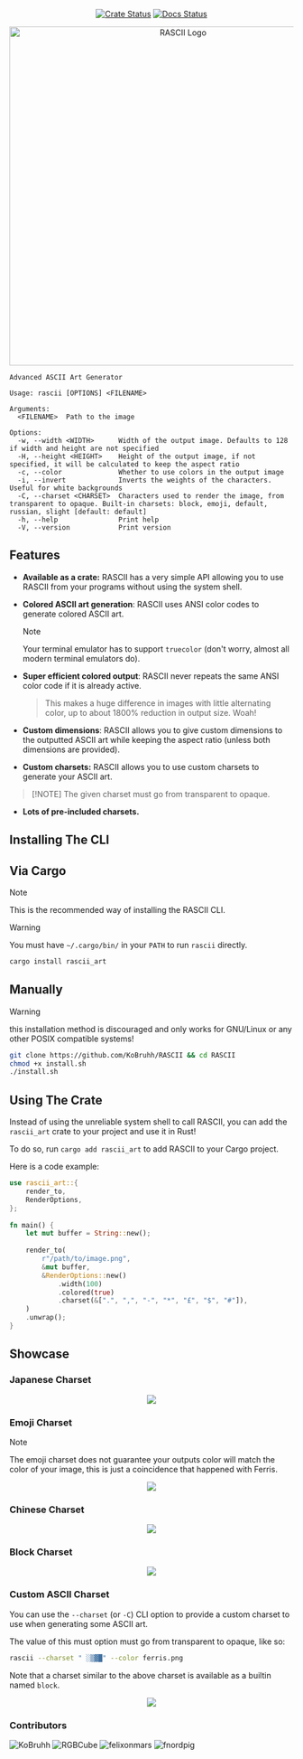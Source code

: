 <div align="center">

[![Crate Status](https://img.shields.io/crates/v/rascii_art.svg)](https://crates.io/crates/rascii_art)
[![Docs Status](https://docs.rs/rascii_art/badge.svg)](https://docs.rs/crate/rascii_art/)

<p style="margin-bottom: 0 !important;">
    <img alt="RASCII Logo" src="https://user-images.githubusercontent.com/101834410/204127025-b98aaf39-778b-468b-8f41-36fd858708e8.png" width=600>
  </p>
</div>

```
Advanced ASCII Art Generator

Usage: rascii [OPTIONS] <FILENAME>

Arguments:
  <FILENAME>  Path to the image

Options:
  -w, --width <WIDTH>      Width of the output image. Defaults to 128 if width and height are not specified
  -H, --height <HEIGHT>    Height of the output image, if not specified, it will be calculated to keep the aspect ratio
  -c, --color              Whether to use colors in the output image
  -i, --invert             Inverts the weights of the characters. Useful for white backgrounds
  -C, --charset <CHARSET>  Characters used to render the image, from transparent to opaque. Built-in charsets: block, emoji, default, russian, slight [default: default]
  -h, --help               Print help
  -V, --version            Print version
```

## Features

- **Available as a crate:** RASCII has a very simple API allowing you to use
  RASCII from your programs without using the system shell.

- **Colored ASCII art generation**: RASCII uses ANSI color codes to generate
  colored ASCII art.

  <!-- deno-fmt-ignore -->
  > [!NOTE]
  > Your terminal emulator has to support `truecolor` (don't worry,
  > almost all modern terminal emulators do).

- **Super efficient colored output**: RASCII never repeats the same ANSI color
  code if it is already active.
  > This makes a huge difference in images with little alternating color, up to
  > about 1800% reduction in output size. Woah!

- **Custom dimensions**: RASCII allows you to give custom dimensions to the
  outputted ASCII art while keeping the aspect ratio (unless both dimensions are
  provided).

- **Custom charsets:** RASCII allows you to use custom charsets to generate your
  ASCII art.

<!-- deno-fmt-ignore -->
> [!NOTE] The given charset must go from transparent to opaque.

- **Lots of pre-included charsets.**

## Installing The CLI

## Via Cargo

<!--deno-fmt-ignore-->
> [!NOTE]
> This is the recommended way of installing the RASCII CLI.

<!--deno-fmt-ignore-->
> [!WARNING]
> You must have `~/.cargo/bin/` in your `PATH` to run `rascii`
> directly.

```sh
cargo install rascii_art
```

## Manually

<!--deno-fmt-ignore-->
> [!WARNING]
> this installation method is discouraged and only works for
> GNU/Linux or any other POSIX compatible systems!

```sh
git clone https://github.com/KoBruhh/RASCII && cd RASCII
chmod +x install.sh
./install.sh
```

## Using The Crate

Instead of using the unreliable system shell to call RASCII, you can add the
`rascii_art` crate to your project and use it in Rust!

To do so, run `cargo add rascii_art` to add RASCII to your Cargo project.

Here is a code example:

```rs
use rascii_art::{
    render_to,
    RenderOptions,
};
                                                            
fn main() {
    let mut buffer = String::new();
                                                            
    render_to(
        r"/path/to/image.png",
        &mut buffer,
        &RenderOptions::new()
            .width(100)
            .colored(true)
            .charset(&[".", ",", "-", "*", "£", "$", "#"]),
    )
    .unwrap();
}
```

## Showcase

### Japanese Charset

<p align="center">
    <img src="https://github.com/KoBruhh/RASCII/assets/101834410/c038edc9-cab3-4270-95df-0269203763fd">
</p>

### Emoji Charset

<!--deno-fmt-ignore-->
> [!NOTE]
> The emoji charset does not guarantee your outputs color will match
> the color of your image, this is just a coincidence that happened with Ferris.

<p align="center">
    <img src="https://user-images.githubusercontent.com/101834410/204243964-f4cfdf8d-10b9-4a2c-8d3c-41182320c789.png">
</p>

### Chinese Charset

<p align="center">
    <img src="https://github.com/KoBruhh/RASCII/assets/101834410/357c084f-ea93-40f9-baa8-16e329b95a51">
</p>

### Block Charset

<p align="center">
    <img src="https://github.com/KoBruhh/RASCII/assets/101834410/3ac7e920-7ab4-441d-886e-2028b108578d">
</p>

<!-- ![RASCII output of Ferris with the block charset](https://github.com/KoBruhh/RASCII/assets/101834410/5122c5ba-8707-489e-a720-caf2e183b026) -->

### Custom ASCII Charset

You can use the `--charset` (or `-C`) CLI option to provide a custom charset to
use when generating some ASCII art.

The value of this must option must go from transparent to opaque, like so:

```sh
rascii --charset " ░▒▓█" --color ferris.png
```

Note that a charset similar to the above charset is available as a builtin named
`block`.

<p align="center">
    <img src="https://user-images.githubusercontent.com/101834410/204243768-4a15bb21-ba93-4979-bd4f-d8e8b1dc4112.png">
</p>

### Contributors

![KoBruhh](https://github.com/KoBruhh/RASCII/assets/101834410/2b06a6b0-9cb9-448e-8979-4a5182e2e4b2)
![RGBCube](https://github.com/KoBruhh/RASCII/assets/101834410/3e5b18c3-d7c8-4862-bee5-b5cf06c83994)
![felixonmars](https://github.com/KoBruhh/RASCII/assets/101834410/66914a48-a5c5-4619-a46d-b99c77b3cd77)
![fnordpig](https://github.com/fnordpig/RASCII/assets/1621189/5b3225f3-ae83-4ed3-a3fb-3d88de18f82e)
